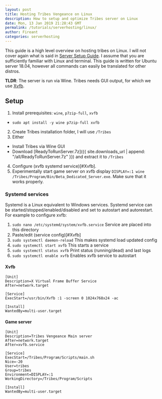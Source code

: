 ```yaml
---
layout: post
title: Hosting Tribes Vengeance on Linux
description: How to setup and optimize Tribes server on Linux
date: Mon, 13 Jan 2019 21:28:43 GMT
permalink: /tutorials/serverhosting/linux/
author: Fireant
categories: serverhosting
---
```


This guide is a high level overview on hosting tribes on Linux. I will not cover again what is said in [Server Setup Guide](/tutorials/serverhosting/serversetup/). I assume that you are sufficiently familiar with Linux and terminal. This guide is written for Ubuntu server 18.04, however all commands can easily be translated for other distros.

**TLDR**: The server is run via Wine. Tribes needs GUI output, for which we use [Xvfb](https://en.wikipedia.org/wiki/Xvfb).

## Setup

1. Install prerequisites: `wine`, `p7zip-full`, `xvfb`
  - `sudo apt install -y wine p7zip-full xvfb`
2. Create Tribes installation folder, I will use `/Tribes`
3. Either
  - Install Tribes via Wine GUI
  - Download [ReadyToRunServer.7z]({{ site.downloads_url | append: "/all/ReadyToRunServer.7z" }}) and extract it to `/Tribes`
4. Configure (xvfb systemd service)[#Xvfb].
5. Experimentally start game server on xvfb display `DISPLAY=:1 wine /Tribes/Program/Bin/Beta_Dedicated_Server.exe`. Make sure that it works properly.

### Systemd services

Systemd is a Linux equivalent to Windows services. Systemd service can be started/stopped/enabled/disabled and set to autostart and autorestart. For example to configure xvfb:

1. `sudo nano /etc/systemd/system/xvfb.service` Service are placed into this directory
2. Paste/edit (service config)[#Xvfb]
3. `sudo systemctl daemon-reload` This makes systemd load updated config
4. `sudo systemctl start xvfb` This starts a service
5. `sudo systemctl status xvfb` Print status (running/dead) and last logs
6. `sudo systemctl enable xvfb` Enables xvfb service to autostart

#### Xvfb
```
[Unit]
Description=X Virtual Frame Buffer Service
After=network.target

[Service]
ExecStart=/usr/bin/Xvfb :1 -screen 0 1024x768x24 -ac

[Install]
WantedBy=multi-user.target
```

#### Game server
```
[Unit]
Description=Tribes Vengeance Main server
After=network.target
After=xvfb.service

[Service]
ExecStart=/Tribes/Program/Scripts/main.sh
Nice=-20
User=tribes
Group=tribes
Environment=DISPLAY=:1
WorkingDirectory=/Tribes/Program/Scripts

[Install]
WantedBy=multi-user.target
```
